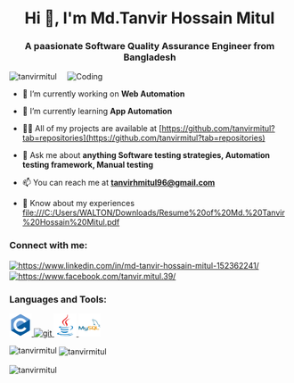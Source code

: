 <h1 align="center">Hi 👋, I'm Md.Tanvir Hossain Mitul</h1>
<h3 align="center">A paasionate Software Quality Assurance Engineer from Bangladesh</h3>
<img align="right" alt="Coding" width="400" src="https://miro.medium.com/max/1360/1*IRGHmiGsa16stedQvIaZfw.gif">

<p align="left"> <img src="https://komarev.com/ghpvc/?username=tanvirmitul&label=Profile%20views&color=0e75b6&style=flat" alt="tanvirmitul" /> </p>

- 🔭 I’m currently working on **Web Automation**

- 🌱 I’m currently learning **App Automation**

- 👨‍💻 All of my projects are available at [https://github.com/tanvirmitul?tab=repositories](https://github.com/tanvirmitul?tab=repositories)

- 💬 Ask me about **anything Software testing strategies, Automation testing framework, Manual testing**

- 📫 You can reach me at **tanvirhmitul96@gmail.com**

- 📄 Know about my experiences [file:///C:/Users/WALTON/Downloads/Resume%20of%20Md.%20Tanvir%20Hossain%20Mitul.pdf](file:///C:/Users/WALTON/Downloads/Resume%20of%20Md.%20Tanvir%20Hossain%20Mitul.pdf)

<h3 align="left">Connect with me:</h3>
<p align="left">
<a href="https://linkedin.com/in/https://www.linkedin.com/in/md-tanvir-hossain-mitul-152362241/" target="blank"><img align="center" src="https://raw.githubusercontent.com/rahuldkjain/github-profile-readme-generator/master/src/images/icons/Social/linked-in-alt.svg" alt="https://www.linkedin.com/in/md-tanvir-hossain-mitul-152362241/" height="30" width="40" /></a>
<a href="https://fb.com/https://www.facebook.com/tanvir.mitul.39/" target="blank"><img align="center" src="https://raw.githubusercontent.com/rahuldkjain/github-profile-readme-generator/master/src/images/icons/Social/facebook.svg" alt="https://www.facebook.com/tanvir.mitul.39/" height="30" width="40" /></a>
</p>

<h3 align="left">Languages and Tools:</h3>
<p align="left"> <a href="https://www.cprogramming.com/" target="_blank" rel="noreferrer"> <img src="https://raw.githubusercontent.com/devicons/devicon/master/icons/c/c-original.svg" alt="c" width="40" height="40"/> </a> <a href="https://git-scm.com/" target="_blank" rel="noreferrer"> <img src="https://www.vectorlogo.zone/logos/git-scm/git-scm-icon.svg" alt="git" width="40" height="40"/> </a> <a href="https://www.java.com" target="_blank" rel="noreferrer"> <img src="https://raw.githubusercontent.com/devicons/devicon/master/icons/java/java-original.svg" alt="java" width="40" height="40"/> </a> <a href="https://www.mysql.com/" target="_blank" rel="noreferrer"> <img src="https://raw.githubusercontent.com/devicons/devicon/master/icons/mysql/mysql-original-wordmark.svg" alt="mysql" width="40" height="40"/> </a> </p>

<p><img align="left" src="https://github-readme-stats.vercel.app/api/top-langs?username=tanvirmitul&show_icons=true&locale=en&layout=compact" alt="tanvirmitul" /></p>

<p>&nbsp;<img align="center" src="https://github-readme-stats.vercel.app/api?username=tanvirmitul&show_icons=true&locale=en" alt="tanvirmitul" /></p>

<p><img align="center" src="https://github-readme-streak-stats.herokuapp.com/?user=tanvirmitul&" alt="tanvirmitul" /></p>
